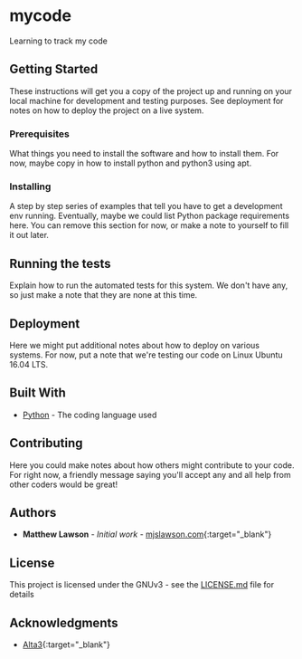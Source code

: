 # mycode
Learning to track my code


## Getting Started
These instructions will get you a copy of the project up and running on your local machine for development and testing purposes. See deployment for notes on how to deploy the project on a live system.


### Prerequisites
What things you need to install the software and how to install them. For now, maybe copy in how to install python and python3 using apt.


### Installing
A step by step series of examples that tell you have to get a development env running. Eventually, maybe we could list Python package requirements here. You can remove this section for now, or make a note to yourself to fill it out later.


## Running the tests
Explain how to run the automated tests for this system. We don't have any, so just make a note that they are none at this time.


## Deployment
Here we might put additional notes about how to deploy on various systems. For now, put a note that we're testing our code on Linux Ubuntu 16.04 LTS. 


## Built With
* [Python](https://www.python.org/) - The coding language used


## Contributing
Here you could make notes about how others might contribute to your code. For right now, a friendly message saying you'll accept any and all help from other coders would be great!


## Authors
* **Matthew Lawson** - *Initial work* - [mjslawson.com](https://mjslawson.com/){:target="_blank"}


## License
This project is licensed under the GNUv3 - see the [LICENSE.md](LICENSE.md) file for details


## Acknowledgments
* [Alta3](https://alta3.com/){:target="_blank"}
